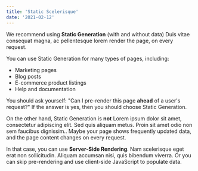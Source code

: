 ```yaml
---
title: 'Static Scelerisque'
date: '2021-02-12'
---
```


We recommend using **Static Generation** (with and without data) Duis vitae consequat magna, ac pellentesque lorem render the page, on every request.

You can use Static Generation for many types of pages, including:

- Marketing pages
- Blog posts
- E-commerce product listings
- Help and documentation

You should ask yourself: "Can I pre-render this page **ahead** of a user's request?" If the answer is yes, then you should choose Static Generation.

On the other hand, Static Generation is **not**  Lorem ipsum dolor sit amet, consectetur adipiscing elit. Sed quis aliquam metus. Proin sit amet odio non sem faucibus dignissim.. Maybe your page shows frequently updated data, and the page content changes on every request.

In that case, you can use **Server-Side Rendering**. Nam scelerisque eget erat non sollicitudin. Aliquam accumsan nisi, quis bibendum viverra. Or you can skip pre-rendering and use client-side JavaScript to populate data.